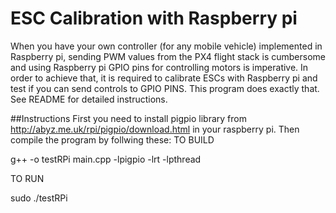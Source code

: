 # ESC Calibration with Raspberry pi
When you have your own controller (for any mobile vehicle) implemented in Raspberry pi, sending PWM values from the PX4 flight stack is cumbersome and using Raspberry pi GPIO pins for controlling motors is imperative. In order to achieve that, it is required to calibrate ESCs with Raspberry pi and test if you can send controls to GPIO PINS. This program does exactly that. See README for detailed instructions.

##Instructions
First you need to install pigpio library from http://abyz.me.uk/rpi/pigpio/download.html in your raspberry pi. 
Then compile the program by follwing these:
TO BUILD

g++ -o testRPi main.cpp  -lpigpio -lrt -lpthread

TO RUN

sudo ./testRPi
